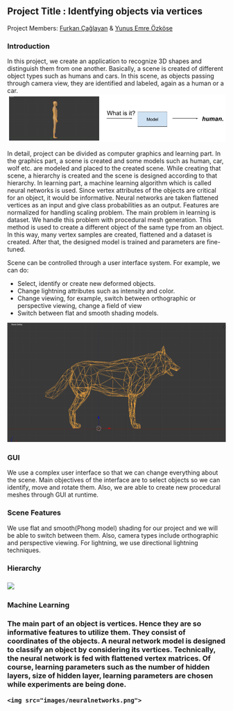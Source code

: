 <h2>Project Title : Identfying objects via vertices</h2>
Project Members: <a href="https://github.com/furkancaglayan">Furkan Çağlayan</a> & <a href="https://github.com/EmreOzkose">Yunus Emre Özköse</a>

<h3>Introduction </h3>
In this project, we create an application to recognize 3D shapes and distinguish them from one another. Basically, a scene is created of different object types such as humans and cars. In this scene, as objects passing through camera view, they are identified and labeled, again as a human or a car.

<img src="images/introfigure.png">

<br>

In detail, project can be divided as computer graphics and learning part. In the graphics part, a scene is created and some models such as human, car, wolf etc. are modeled and placed to the created scene. While creating that scene, a hierarchy is created and the scene is designed according to that hierarchy. In learning part, a machine learning algorithm which is called neural networks is used. Since vertex attributes of the objects are critical for an object, it would be informative. Neural networks are taken flattened vertices as an input and give class probabilities as an output. Features are normalized for handling scaling problem. The main problem in learning is dataset. We handle this problem with procedural mesh generation. This method is used to create a different object of the same type from an object. In this way, many vertex samples are created, flattened and a dataset is created. After that, the designed model is trained and parameters are fine-tuned. 

Scene can be controlled through a user interface system. For example, we can do:
<ul>
    <li> Select, identify or create new deformed objects. </li>
    <li> Change lightning attributes such as intensity and color.</li>
    <li> Change viewing, for example, switch between orthographic or perspective viewing, change a field of view</li>
    <li> Switch between flat and smooth shading models.</li>
</ul>

<img src="images/wolfvertex.png">

<br>

<h3>GUI</h3>
We use a complex user interface so that we can change everything about the scene. Main objectives of the interface are to select objects so we can identify, move and rotate them. Also, we are able to create new procedural meshes through GUI at runtime.

<h3>Scene Features</h3>
We use flat and smooth(Phong model) shading for our project and we will be able to switch between them. Also, camera types include orthographic and perspective viewing. For lightning, we use directional lightning techniques.

<h3>Hierarchy<h3>
<img src="images/uml.png">

<h3>Machine Learning<h3>
    The main part of an object is vertices. Hence they are so informative features to utilize them. They consist of coordinates of the objects. A neural network model is designed to classify an object by considering its vertices. Technically, the neural network is fed with flattened vertex matrices. Of course, learning parameters such as the number of hidden layers, size of hidden layer, learning parameters are chosen while experiments are being done. 
    
    <img src="images/neuralnetworks.png">
